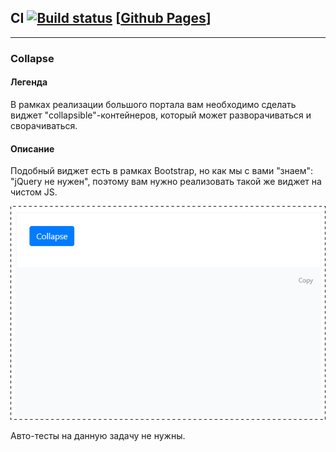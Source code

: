 ## CI [![Build status](https://ci.appveyor.com/api/projects/status/gk1g5xvxq230c65d?svg=true)](https://ci.appveyor.com/project/ZoomZoom2/ahj-animations) [[Github Pages](https://zoomzoom2.github.io/Ahj-Animations/)]
---

### Collapse

#### Легенда

В рамках реализации большого портала вам необходимо сделать виджет "collapsible"-контейнеров, который может разворачиваться и сворачиваться.

#### Описание

Подобный виджет есть в рамках Bootstrap, но как мы с вами "знаем": "jQuery не нужен", поэтому вам нужно реализовать такой же виджет на чистом JS.

![](./pic/collapse.gif)

Авто-тесты на данную задачу не нужны.
